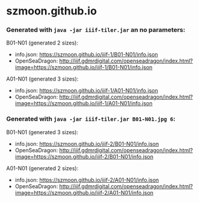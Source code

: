 # szmoon.github.io

### Generated with `java -jar iiif-tiler.jar` an no parameters:

B01-N01 (generated 2 sizes):

- info.json: https://szmoon.github.io/iiif-1/B01-N01/info.json
- OpenSeaDragon: http://iiif.gdmrdigital.com/openseadragon/index.html?image=https://szmoon.github.io/iiif-1/B01-N01/info.json

A01-N01 (generated 3 sizes):

- info.json: https://szmoon.github.io/iiif-1/A01-N01/info.json
- OpenSeaDragon: http://iiif.gdmrdigital.com/openseadragon/index.html?image=https://szmoon.github.io/iiif-1/A01-N01/info.json

### Generated with `java -jar iiif-tiler.jar B01-N01.jpg 6`:

B01-N01 (generated 3 sizes):

- info.json: https://szmoon.github.io/iiif-2/B01-N01/info.json
- OpenSeaDragon: http://iiif.gdmrdigital.com/openseadragon/index.html?image=https://szmoon.github.io/iiif-2/B01-N01/info.json

A01-N01 (generated 2 sizes):

- info.json: https://szmoon.github.io/iiif-2/A01-N01/info.json
- OpenSeaDragon: http://iiif.gdmrdigital.com/openseadragon/index.html?image=https://szmoon.github.io/iiif-2/A01-N01/info.json
